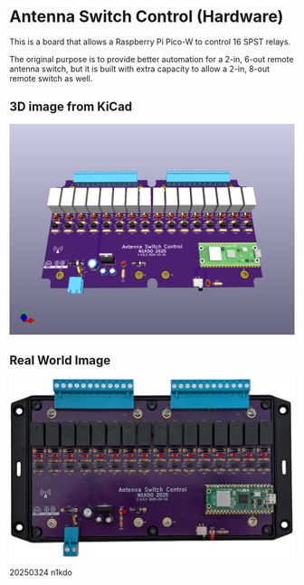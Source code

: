 # Antenna Switch Control (Hardware)

This is a board that allows a Raspberry Pi Pico-W to control 16 SPST relays.

The original purpose is to provide better automation for a 2-in, 6-out remote antenna switch, but
it is built with extra capacity to allow a 2-in, 8-out remote switch as well.

## 3D image from KiCad
![3d image](images/AntennaSwitchControl-3d.png)

## Real World Image

![Real-World Image](images/v003-board-image.jpg)

20250324 n1kdo
